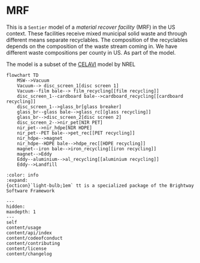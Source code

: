 # MRF

This is a `Sentier` model of a _material recover facility_ (MRF) in the US context. These facilities receive mixed municipal solid waste and through different means separate recyclables. The composition of the recyclables depends on the composition of the waste stream coming in. We have different waste compositions per county in US. As part of the model. 

The model is a subset of the [CELAVI](https://github.com/NREL/celavi) model by NREL

```{mermaid}
flowchart TD
	MSW-->Vacuum
	Vacuum--> disc_screen_1[disc screen 1]
	Vacuum--film bale--> film_recycling[[film recycling]]
	disc_screen_1--cardboard bale-->cardboard_recycling[[cardboard recycling]]
    disc_screen_1-->glass_br[glass breaker]
    glass_br--glass bale-->glass_rc[[glass recycling]]
    glass_br-->disc_screen_2[disc screen 2]
    disc_screen_2-->nir_pet[NIR PET]
    nir_pet-->nir_hdpe[NIR HDPE]
    nir_pet--PET bale-->pet_rec[[PET recycling]]
    nir_hdpe-->magnet
    nir_hdpe--HDPE bale-->hdpe_rec[[HDPE recycling]]
    magnet--iron bale-->iron_recycling[[iron recycling]]
    magnet-->Eddy
    Eddy--aluminium-->al_recycling[[aluminium recycling]]
    Eddy-->Landfill
```

```{button-link} https://docs.brightway.dev
:color: info
:expand:
{octicon}`light-bulb;1em` tt is a specialized package of the Brightway Software Framework
```

```{toctree}
---
hidden:
maxdepth: 1
---
self
content/usage
content/api/index
content/codeofconduct
content/contributing
content/license
content/changelog
```
